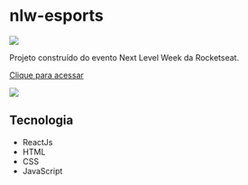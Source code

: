 # nlw-esports

<img src="../nlw-esports/src/assets/img/template.png">

Projeto construído do evento Next Level Week da Rocketseat.

[Clique para acessar]()

<img src="./src/assets/01.jpg">

## Tecnologia
- ReactJs
- HTML
- CSS
- JavaScript


